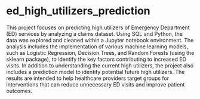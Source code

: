 # ed_high_utilizers_prediction

This project focuses on predicting high utilizers of Emergency Department (ED) services by analyzing a claims dataset. Using SQL and Python, the data was explored and cleaned within a Jupyter notebook environment. The analysis includes the implementation of various machine learning models, such as Logistic Regression, Decision Trees, and Random Forests (using the sklearn package), to identify the key factors contributing to increased ED visits. In addition to understanding the current high utilizers, the project also includes a prediction model to identify potential future high utilizers. The results are intended to help healthcare providers target groups for interventions that can reduce unnecessary ED visits and improve patient outcomes.
